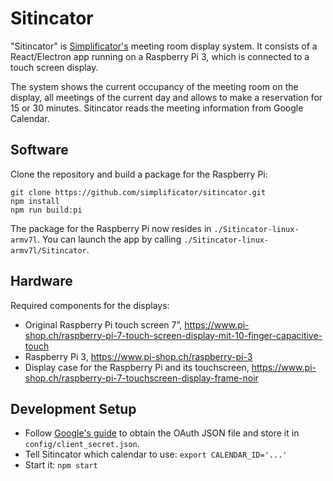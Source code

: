 # Sitincator

"Sitincator" is [Simplificator's](https://www.simplificator.com) meeting room display system. It consists of a React/Electron app running on a Raspberry Pi 3, which is connected to a touch screen display.

The system shows the current occupancy of the meeting room on the display, all meetings of the current day and allows to make a reservation for 15 or 30 minutes. Sitincator reads the meeting information from Google Calendar.

## Software

Clone the repository and build a package for the Raspberry Pi:

    git clone https://github.com/simplificator/sitincator.git
    npm install
    npm run build:pi

The package for the Raspberry Pi now resides in `./Sitincator-linux-armv7l`. You can launch the app by calling `./Sitincator-linux-armv7l/Sitincator`.

## Hardware

Required components for the displays:

- Original Raspberry Pi touch screen 7”, https://www.pi-shop.ch/raspberry-pi-7-touch-screen-display-mit-10-finger-capacitive-touch
- Raspberry Pi 3, https://www.pi-shop.ch/raspberry-pi-3
- Display case for the Raspberry Pi and its touchscreen, https://www.pi-shop.ch/raspberry-pi-7-touchscreen-display-frame-noir

## Development Setup

- Follow [Google's guide][1] to obtain the OAuth JSON file and store it in `config/client_secret.json`.
- Tell Sitincator which calendar to use: `export CALENDAR_ID='...'`
- Start it: `npm start`

[1]: https://developers.google.com/google-apps/calendar/quickstart/nodejs#step_1_turn_on_the_api_name

